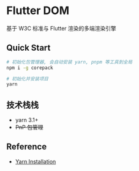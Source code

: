 # Flutter DOM

基于 W3C 标准与 Flutter 渲染的多端渲染引擎

## Quick Start

```bash
# 初始化包管理器, 会自动安装 yarn, pnpm 等工具到全局
npm i -g corepack

# 初始化并安装项目
yarn
```

## 技术栈栈

- yarn 3.1+
- ~~PnP 包管理~~

## Reference

- [Yarn Installation](https://yarnpkg.com/getting-started/install)
